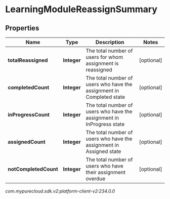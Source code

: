 # LearningModuleReassignSummary


## Properties

| Name | Type | Description | Notes |
| ------------ | ------------- | ------------- | ------------- |
| **totalReassigned** | **Integer** | The total number of users for whom assignment is reassigned |  [optional] |
| **completedCount** | **Integer** | The total number of users who have the assignment in Completed state |  [optional] |
| **inProgressCount** | **Integer** | The total number of users who have the assignment in InProgress state |  [optional] |
| **assignedCount** | **Integer** | The total number of users who have the assignment in Assigned state |  [optional] |
| **notCompletedCount** | **Integer** | The total number of users who have their assignment overdue |  [optional] |




_com.mypurecloud.sdk.v2:platform-client-v2:234.0.0_
